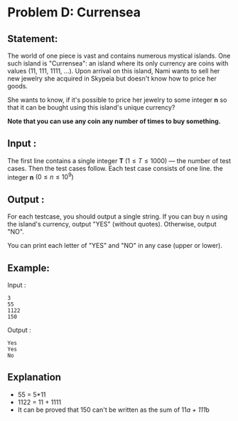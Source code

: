 
# Problem D: Currensea

## Statement:
The world of one piece is vast and contains numerous mystical islands. One such island is "Currensea": an island where its only currency are coins with values (11, 111, 1111, ...).
Upon arrival on this island, Nami wants to sell her new jewelry she acquired in Skypeia but doesn't know how to price her goods.

She wants to know, if it's possible to price her jewelry to some integer **n** so that it can be bought using this island's unique currency?

**Note that you can use any coin any number of times to buy something.** 

## Input :
The first line contains a single integer **T** $(1≤T≤1000)$ — the number of test cases. Then the test cases follow. 
Each test case consists of one line. the integer  **n** $(0≤n≤10^9)$

## Output :
For each testcase, you should output a single string. If you can buy n using the island's currency, output "YES" (without quotes). Otherwise, output "NO".

You can print each letter of "YES" and "NO" in any case (upper or lower).
## Example:
Input :  

```
3
55
1122
150
```

Output :  

```
Yes
Yes
No 
```
## Explanation
* 55 = 5*11
* 1122 = 11 + 1111
* It can be proved that 150 can't be written as the sum of 11*a + 111*b
